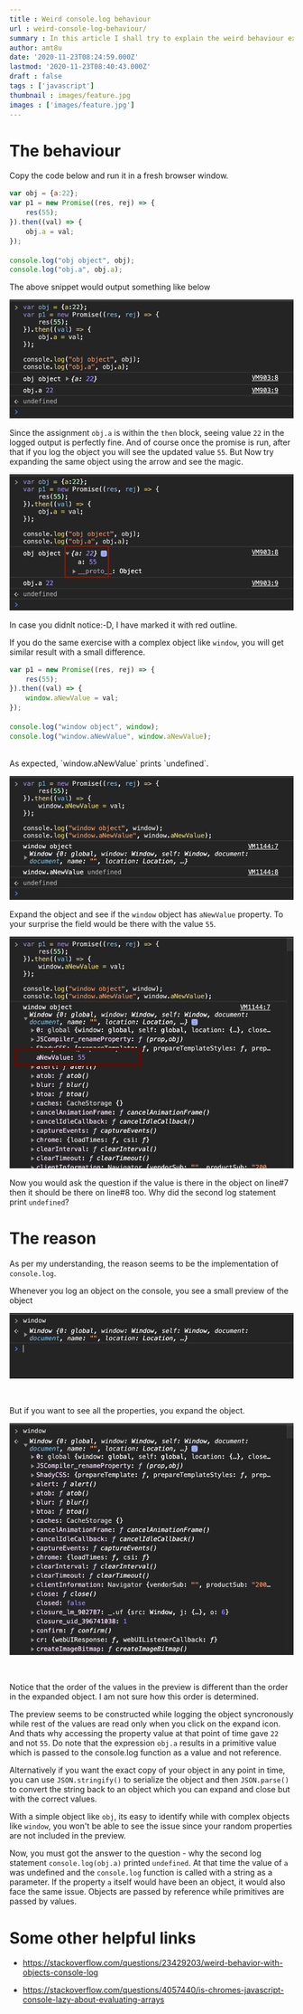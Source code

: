 ```yaml
---
title : Weird console.log behaviour
url : weird-console-log-behaviour/
summary : In this article I shall try to explain the weird behaviour exhibited by console.log function. Logging values is not as easy as it sounds.
author: amt8u
date: '2020-11-23T08:24:59.000Z'
lastmod: '2020-11-23T08:40:43.000Z'
draft : false
tags : ['javascript']
thumbnail : images/feature.jpg
images : ['images/feature.jpg']
---
```



# The behaviour
Copy the code below and run it in a fresh browser window.

```js
var obj = {a:22};
var p1 = new Promise((res, rej) => {
    res(55);
}).then((val) => {
    obj.a = val;
});

console.log("obj object", obj);
console.log("obj.a", obj.a);
```

The above snippet would output something like below

![Default output](images/console.log_output.png)

Since the assignment `obj.a` is within the `then` block, seeing value `22` in the logged output is perfectly fine. And of course once the promise is run, after that if you log the object you will see the updated value `55`. But Now try expanding the same object using the arrow and see the magic.

![Exapanded output](images/console.log_output__expanded.png)


In case you didnlt notice:-D, I have marked it with red outline.

If you do the same exercise with a complex object like `window`, you will get similar result with a small difference.

```js
var p1 = new Promise((res, rej) => {
    res(55);
}).then((val) => {
    window.aNewValue = val;
});

console.log("window object", window);
console.log("window.aNewValue", window.aNewValue);
```

<br>
As expected, `window.aNewValue` prints `undefined`.

![window](images/window_aNewValue.png)

Expand the object and see if the `window` object has `aNewValue` property. To your surprise the field would be there with the value `55`.

![window](images/window_expanded_aNewValue.png)

Now you would ask the question if the value is there in the object on line#7 then it should be there on line#8 too. Why did the second log statement print `undefined`?

# The reason
As per my understanding, the reason seems to be the implementation of `console.log`.

Whenever you log an object on the console, you see a small preview of the object

![object preview](images/window_preview.png)

<br>

But if you want to see all the properties, you expand the object.

![object expanded](images/window_expanded.png)

<br>

Notice that the order of the values in the preview is different than the order in the expanded object. I am not sure how this order is determined.

The preview seems to be constructed while logging the object syncronously while rest of the values are read only when you click on the expand icon. And thats why accessing the property value at that point of time gave `22` and not `55`. Do note that the expression `obj.a` results in a primitive value which is passed to the console.log function as a value and not reference.

Alternatively if you want the exact copy of your object in any point in time, you can use `JSON.stringify()` to serialize the object and then `JSON.parse()` to convert the string back to an object which you can expand and close but with the correct values.

With a simple object like `obj`, its easy to identify while with complex objects like `window`, you won't be able to see the issue since your random properties are not included in the preview.

Now, you must got the answer to the question - why the second log statement `console.log(obj.a)` printed `undefined`. At that time the value of `a` was undefined and the `console.log` function is called with a string as a parameter. If the property `a` itself would have been an object, it would also face the same issue. Objects are passed by reference while primitives are passed by values.

# Some other helpful links

* https://stackoverflow.com/questions/23429203/weird-behavior-with-objects-console-log

* https://stackoverflow.com/questions/4057440/is-chromes-javascript-console-lazy-about-evaluating-arrays


